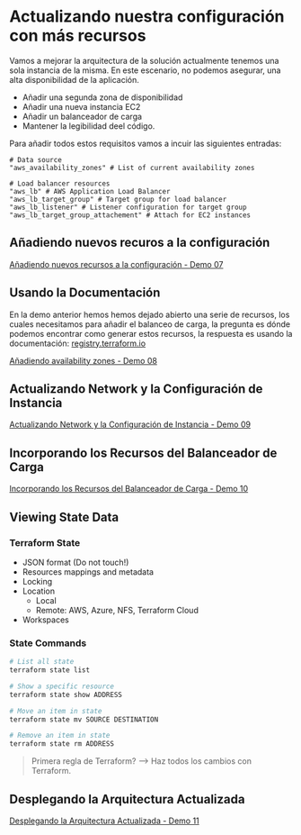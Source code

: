 # Actualizando nuestra configuración con más recursos

Vamos a mejorar la arquitectura de la solución actualmente tenemos una sola instancia de la misma. En este escenario, no podemos asegurar, una alta disponibilidad de la aplicación.

* Añadir una segunda zona de disponibilidad
* Añadir una nueva instancia EC2
* Añadir un balanceador de carga
* Mantener la legibilidad deel código.

Para añadir todos estos requisitos vamos a incuir las siguientes entradas:

```
# Data source
"aws_availability_zones" # List of current availability zones

# Load balancer resources
"aws_lb" # AWS Application Load Balancer
"aws_lb_target_group" # Target group for load balancer
"aws_lb_listener" # Listener configuration for target group
"aws_lb_target_group_attachement" # Attach for EC2 instances
```

## Añadiendo nuevos recuros a la configuración

[Añadiendo nuevos recursos a la configuración - Demo 07](07-demo.md)

## Usando la Documentación

En la demo anterior hemos hemos dejado abierto una serie de recursos, los cuales necesitamos para añadir el balanceo de carga, la pregunta es dónde podemos encontrar como generar estos recursos, la respuesta es usando la documentación: [registry.terraform.io](https://registry.terraform.io/)

[Añadiendo availability zones - Demo 08](08-demo.md)

## Actualizando Network y la Configuración de Instancia

[Actualizando Network y la Configuración de Instancia - Demo 09](09-demo.md)

## Incorporando los Recursos del Balanceador de Carga

[Incorporando los Recursos del Balanceador de Carga - Demo 10](10-demo.md)

## Viewing State Data

### Terraform State

* JSON format (Do not touch!)
* Resources mappings and metadata
* Locking
* Location
  * Local
  * Remote: AWS, Azure, NFS, Terraform Cloud
* Workspaces

### State Commands

```bash
# List all state 
terraform state list

# Show a specific resource
terraform state show ADDRESS

# Move an item in state
terraform state mv SOURCE DESTINATION

# Remove an item in state
terraform state rm ADDRESS
```

> Primera regla de Terraform? --> Haz todos los cambios con Terraform.

## Desplegando la Arquitectura Actualizada

[Desplegando la Arquitectura Actualizada - Demo 11](11-demo.md)